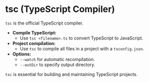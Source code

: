 # tsc (TypeScript Compiler)

`tsc` is the official TypeScript compiler.

- **Compile TypeScript:**
  - Use `tsc <filename>.ts` to convert TypeScript to JavaScript.
- **Project compilation:**
  - Use `tsc` to compile all files in a project with a `tsconfig.json`.
- **Options:**
  - `--watch` for automatic recompilation.
  - `--outDir` to specify output directory.

`tsc` is essential for building and maintaining TypeScript projects.
